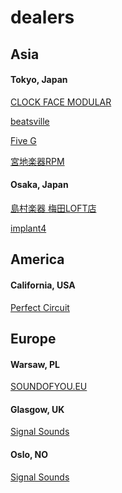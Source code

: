 # dealers

## Asia
#### Tokyo, Japan
<a href = "https://clockfacemodular.com/collections/sdkc-instruments" >CLOCK FACE MODULAR</a>  

<a href = "https://beatsville.jp/search?q=Sdkc+Instruments" >beatsville</a>  

<a href ="https://fiveg.net/?mode=grp&gid=2979028">Five G</a>

<a href ="https://shop.miyaji.co.jp/SHOP/list.php?Search=Sdkc+Instruments">宮地楽器RPM</a>

#### Osaka, Japan
<a href = "https://www.shimamura.co.jp/shop/umeda/" >島村楽器 梅田LOFT店</a>

<a href ="https://www.implant4.com/">implant4</a>

## America
#### California, USA
<a href = "https://www.perfectcircuit.com/sdkc-instruments">Perfect Circuit</a>

## Europe
#### Warsaw, PL
<a href = "https://soundofyou.eu/sdkc-instruments">SOUNDOFYOU.EU</a>

#### Glasgow, UK
<a href = "https://www.signalsounds.com/">Signal Sounds</a>

#### Oslo, NO
<a href = "https://synthshop.no/products/forhandsbestilling-sdkc-helical-autoregressive-algorithmic-synthesizer?_pos=1&_sid=e75dbc9e5&_ss=r">Signal Sounds</a>
